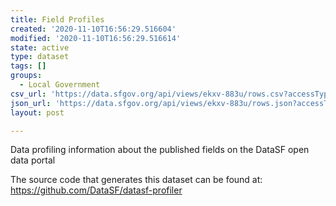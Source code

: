 ```yaml
---
title: Field Profiles
created: '2020-11-10T16:56:29.516604'
modified: '2020-11-10T16:56:29.516614'
state: active
type: dataset
tags: []
groups:
  - Local Government
csv_url: 'https://data.sfgov.org/api/views/ekxv-883u/rows.csv?accessType=DOWNLOAD'
json_url: 'https://data.sfgov.org/api/views/ekxv-883u/rows.json?accessType=DOWNLOAD'
layout: post

---
```

Data profiling information about the published fields on the DataSF open data portal

The source code that generates this dataset can be found at: 
https://github.com/DataSF/datasf-profiler
